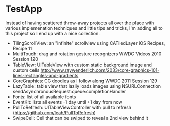 TestApp
=======

Instead of having scattered throw-away projects all over the place with various implemenation techniques and little tips and tricks, I'm adding all to this project so I end up with a nice collection.

* TilingScrollView: an "infinite" scrollview using CATiledLayer iOS Recipes, Recipe 11
* MultiTouch: drag and rotation gesture recognizers WWDC Videos 2010 Session 120
* TableView: UITableView with custom static background image and custom cells http://www.raywenderlich.com/2033/core-graphics-101-lines-rectangles-and-gradients
* CoreGraphics: CG doodles as I follow along WWDC 2011 Session 129
* LazyTable: table view that lazily loads images using NSURLConnection sendAsynchronousRequest:queue:completionHandler
* Fonts: list of all available fonts
* EventKit: lists all events -1 day until +1 day from now
* PullToRefresh: UITableViewController with pull to refresh (https://github.com/leah/PullToRefresh)
* SwipeCell: Cell that can be swiped to reveal a 2nd view behind it